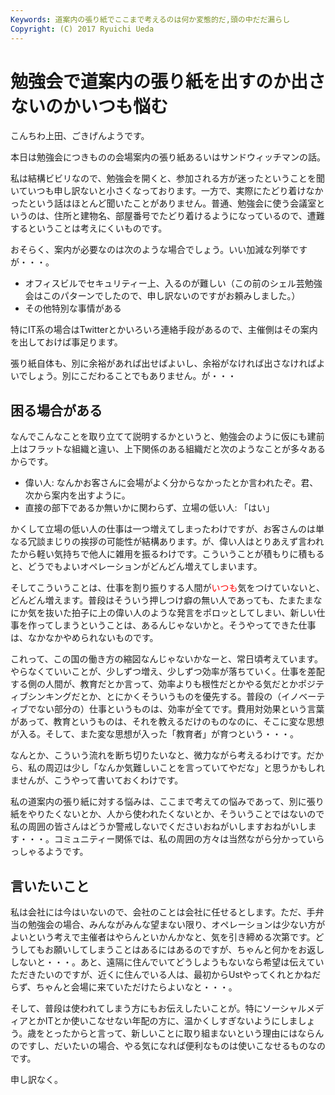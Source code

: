 ```yaml
---
Keywords: 道案内の張り紙でここまで考えるのは何か変態的だ,頭の中だだ漏らし
Copyright: (C) 2017 Ryuichi Ueda
---
```


# 勉強会で道案内の張り紙を出すのか出さないのかいつも悩む
こんちわ上田、ごきげんようです。

本日は勉強会につきものの会場案内の張り紙あるいはサンドウィッチマンの話。

私は結構ビビリなので、勉強会を開くと、参加される方が迷ったということを聞いていつも申し訳ないと小さくなっております。一方で、実際にたどり着けなかったという話はほとんど聞いたことがありません。普通、勉強会に使う会議室というのは、住所と建物名、部屋番号でたどり着けるようになっているので、遭難するということは考えにくいものです。

<!--more-->

おそらく、案内が必要なのは次のような場合でしょう。いい加減な列挙ですが・・・。

<ul>
 <li>オフィスビルでセキュリティー上、入るのが難しい（この前のシェル芸勉強会はこのパターンでしたので、申し訳ないのですがお頼みしました。）</li>
 <li>その他特別な事情がある</li>
</ul>

特にIT系の場合はTwitterとかいろいろ連絡手段があるので、主催側はその案内を出しておけば事足ります。

張り紙自体も、別に余裕があれば出せばよいし、余裕がなければ出さなければよいでしょう。別にこだわることでもありません。が・・・

<h2>困る場合がある</h2>

なんでこんなことを取り立てて説明するかというと、勉強会のように仮にも建前上はフラットな組織と違い、上下関係のある組織だと次のようなことが多々あるからです。

<ul>
 <li>偉い人: なんかお客さんに会場がよく分からなかったとか言われたぞ。君、次から案内を出すように。</li>
 <li>直接の部下であるか無いかに関わらず、立場の低い人: 「はい」</li>
</ul>

かくして立場の低い人の仕事は一つ増えてしまったわけですが、お客さんのは単なる冗談まじりの挨拶の可能性が結構あります。が、偉い人はとりあえず言われたから軽い気持ちで他人に雑用を振るわけです。こういうことが積もりに積もると、どうでもよいオペレーションがどんどん増えてしまいます。

そしてこういうことは、仕事を割り振りする人間が<span style="color:red">いつも</span>気をつけていないと、どんどん増えます。普段はそういう押しつけ癖の無い人であっても、たまたまなにか気を抜いた拍子に上の偉い人のような発言をポロッとしてしまい、新しい仕事を作ってしまうということは、あるんじゃないかと。そうやってできた仕事は、なかなかやめられないものです。

これって、この国の働き方の縮図なんじゃないかなーと、常日頃考えています。やらなくていいことが、少しずつ増え、少しずつ効率が落ちていく。仕事を差配する側の人間が、教育だとか言って、効率よりも根性だとかやる気だとかポジティブシンキングだとか、とにかくそういうものを優先する。普段の（イノベーティブでない部分の）仕事というものは、効率が全てです。費用対効果という言葉があって、教育というものは、それを教えるだけのものなのに、そこに変な思想が入る。そして、また変な思想が入った「教育者」が育つという・・・。

なんとか、こういう流れを断ち切りたいなと、微力ながら考えるわけです。だから、私の周辺は少し「なんか気難しいことを言っていてやだな」と思うかもしれませんが、こうやって書いておくわけです。

私の道案内の張り紙に対する悩みは、ここまで考えての悩みであって、別に張り紙をやりたくないとか、人から使われたくないとか、そういうことではないので私の周囲の皆さんはどうか警戒しないでくださいおねがいしますおねがいします・・・。コミュニティー関係では、私の周囲の方々は当然ながら分かっていらっしゃるようです。

<h2>言いたいこと</h2>

私は会社には今はいないので、会社のことは会社に任せるとします。ただ、手弁当の勉強会の場合、みんながみんな望まない限り、オペレーションは少ない方がよいという考えで主催者はやらんといかんかなと、気を引き締める次第です。どうしてもお願いしてしまうことはあるにはあるのですが、ちゃんと何かをお返ししないと・・・。あと、遠隔に住んでいてどうしようもないなら希望は伝えていただきたいのですが、近くに住んでいる人は、最初からUstやってくれとかねだらず、ちゃんと会場に来ていただけたらよいなと・・・。

そして、普段は使われてしまう方にもお伝えしたいことが。特にソーシャルメディアとかITとか使いこなせない年配の方に、温かくしすぎないようにしましょう。歳をとったからと言って、新しいことに取り組まないという理由にはならんのですし、だいたいの場合、やる気になれば便利なものは使いこなせるものなのです。


申し訳なく。
